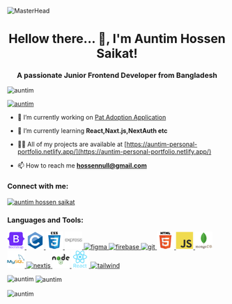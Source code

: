 
![MasterHead](https://media.licdn.com/dms/image/v2/C4E12AQErJsYayDutVg/article-cover_image-shrink_600_2000/article-cover_image-shrink_600_2000/0/1651835064260?e=2147483647&v=beta&t=FL0IilUjbGpXG4IFB0nHsTv-IiWhuFaEz8eG040T1sw)

<h1 align="center">Hellow there... 👋, I'm Auntim Hossen Saikat!</h1>
<h3 align="center">A passionate Junior Frontend Developer from Bangladesh</h3>



<p align="left"> <img src="https://komarev.com/ghpvc/?username=auntim&label=Profile%20views&color=0e75b6&style=flat" alt="auntim" /> </p>

<p align="left"> <a href="https://github.com/ryo-ma/github-profile-trophy"><img src="https://github-profile-trophy.vercel.app/?username=auntim" alt="auntim" /></a> </p>

- 🔭 I’m currently working on [Pat Adoption Application](https://pet-adoption-f71aa.web.app/)

- 🌱 I’m currently learning **React,Naxt.js,NextAuth etc**

- 👨‍💻 All of my projects are available at [https://auntim-personal-portfolio.netlify.app/](https://auntim-personal-portfolio.netlify.app/)

- 📫 How to reach me **hossennull@gmail.com**

<h3 align="left">Connect with me:</h3>
<p align="left">
<a href="https://fb.com/auntim hossen saikat" target="blank"><img align="center" src="https://raw.githubusercontent.com/rahuldkjain/github-profile-readme-generator/master/src/images/icons/Social/facebook.svg" alt="auntim hossen saikat" height="30" width="40" /></a>
</p>

<h3 align="left">Languages and Tools:</h3>
<p align="left"> <a href="https://getbootstrap.com" target="_blank" rel="noreferrer"> <img src="https://raw.githubusercontent.com/devicons/devicon/master/icons/bootstrap/bootstrap-plain-wordmark.svg" alt="bootstrap" width="40" height="40"/> </a> <a href="https://www.cprogramming.com/" target="_blank" rel="noreferrer"> <img src="https://raw.githubusercontent.com/devicons/devicon/master/icons/c/c-original.svg" alt="c" width="40" height="40"/> </a> <a href="https://www.w3schools.com/css/" target="_blank" rel="noreferrer"> <img src="https://raw.githubusercontent.com/devicons/devicon/master/icons/css3/css3-original-wordmark.svg" alt="css3" width="40" height="40"/> </a> <a href="https://expressjs.com" target="_blank" rel="noreferrer"> <img src="https://raw.githubusercontent.com/devicons/devicon/master/icons/express/express-original-wordmark.svg" alt="express" width="40" height="40"/> </a> <a href="https://www.figma.com/" target="_blank" rel="noreferrer"> <img src="https://www.vectorlogo.zone/logos/figma/figma-icon.svg" alt="figma" width="40" height="40"/> </a> <a href="https://firebase.google.com/" target="_blank" rel="noreferrer"> <img src="https://www.vectorlogo.zone/logos/firebase/firebase-icon.svg" alt="firebase" width="40" height="40"/> </a> <a href="https://git-scm.com/" target="_blank" rel="noreferrer"> <img src="https://www.vectorlogo.zone/logos/git-scm/git-scm-icon.svg" alt="git" width="40" height="40"/> </a> <a href="https://www.w3.org/html/" target="_blank" rel="noreferrer"> <img src="https://raw.githubusercontent.com/devicons/devicon/master/icons/html5/html5-original-wordmark.svg" alt="html5" width="40" height="40"/> </a> <a href="https://developer.mozilla.org/en-US/docs/Web/JavaScript" target="_blank" rel="noreferrer"> <img src="https://raw.githubusercontent.com/devicons/devicon/master/icons/javascript/javascript-original.svg" alt="javascript" width="40" height="40"/> </a> <a href="https://www.mongodb.com/" target="_blank" rel="noreferrer"> <img src="https://raw.githubusercontent.com/devicons/devicon/master/icons/mongodb/mongodb-original-wordmark.svg" alt="mongodb" width="40" height="40"/> </a> <a href="https://www.mysql.com/" target="_blank" rel="noreferrer"> <img src="https://raw.githubusercontent.com/devicons/devicon/master/icons/mysql/mysql-original-wordmark.svg" alt="mysql" width="40" height="40"/> </a> <a href="https://nextjs.org/" target="_blank" rel="noreferrer"> <img src="https://cdn.worldvectorlogo.com/logos/nextjs-2.svg" alt="nextjs" width="40" height="40"/> </a> <a href="https://nodejs.org" target="_blank" rel="noreferrer"> <img src="https://raw.githubusercontent.com/devicons/devicon/master/icons/nodejs/nodejs-original-wordmark.svg" alt="nodejs" width="40" height="40"/> </a> <a href="https://reactjs.org/" target="_blank" rel="noreferrer"> <img src="https://raw.githubusercontent.com/devicons/devicon/master/icons/react/react-original-wordmark.svg" alt="react" width="40" height="40"/> </a> <a href="https://tailwindcss.com/" target="_blank" rel="noreferrer"> <img src="https://www.vectorlogo.zone/logos/tailwindcss/tailwindcss-icon.svg" alt="tailwind" width="40" height="40"/> </a> </p>

<p><img align="left" src="https://github-readme-stats.vercel.app/api/top-langs?username=auntim&show_icons=true&locale=en&layout=compact" alt="auntim" /></p>

<p>&nbsp;<img align="center" src="https://github-readme-stats.vercel.app/api?username=auntim&show_icons=true&locale=en" alt="auntim" /></p>

<p><img align="center" src="https://github-readme-streak-stats.herokuapp.com/?user=auntim&" alt="auntim" /></p>
